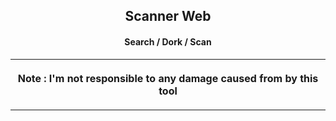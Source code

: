 
<html>
<head>
    <meta charset="UTF-8" />
</head>
<body>
<!-- Version 1.2 -->
<h2 align="center">
Scanner Web 
</h2>
<h4 align="center">
Search / Dork / Scan 
</h4>
<table align="center">
    <tr>
        <th>
            <p >Note : I'm not responsible to any damage caused from by this tool </p>
        </th>
    </tr>
</table>
</body>
</html>
